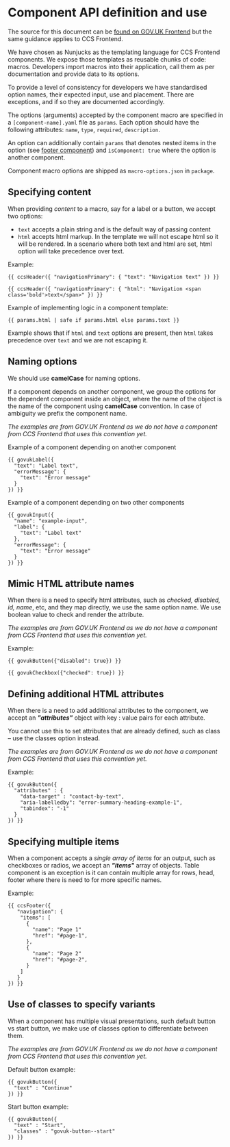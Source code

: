 
# Component API definition and use
The source for this document can be [found on GOV.UK Frontend](https://github.com/alphagov/govuk-frontend/blob/main/docs/contributing/coding-standards/nunjucks-api.md) but the same guidance applies to CCS Frontend.

We have chosen as Nunjucks as the templating language for CCS Frontend components. We expose those templates as reusable chunks of code: macros. Developers import macros into their application, call them as per documentation and provide data to its options.

To provide a level of consistency for developers we have standardised option names, their expected input, use and placement. There are exceptions, and  if so they are documented accordingly.

The options (arguments) accepted by the component macro are specified in a `[component-name].yaml` file as `params`. Each option should have the following attributes: `name`, `type`, `required`, `description`.

An option can additionally contain `params` that denotes nested items in the option (see [footer component](/src/ccs/components/footer/footer.yaml#L6)) and `isComponent: true` where the option is another component.
<!-- No examples yet -->
<!-- (see [checkboxes component](/src/ccs/components/checkboxes/checkboxes.yaml#L11)). -->

Component macro options are shipped as  `macro-options.json` in `package`.

## Specifying content
When providing *content* to a macro, say for a label or a button, we accept two options:

 - `text` accepts a plain string and is the default way of passing content
 - `html` accepts html markup. In the template we will not escape html so it will be rendered. In a scenario where both text and html are set, html option will take precedence over text.

Example:

`{{ ccsHeader({ "navigationPrimary": { "text": "Navigation text" }) }}`

`{{ ccsHeader({ "navigationPrimary": { "html": "Navigation <span class='bold'>text</span>" }) }}`

Example of implementing logic in a component template:

`{{ params.html | safe if params.html else params.text }}`

Example shows that if `html` and `text` options are present, then `html` takes precedence over `text` and we are not escaping it.

## Naming options
We should use **camelCase** for naming options.

If a component depends on another component, we group the options for the dependent component inside an object, where the name of the object is the name of the component using **camelCase** convention. In case of ambiguity we prefix the component name.

*The examples are from GOV.UK Frontend as we do not have a component from CCS Frontend that uses this convention yet.*

Example of a component depending on another component
```
{{ govukLabel({
  "text": "Label text",
  "errorMessage": {
    "text": "Error message"
  }
}) }}
```

Example of a component depending on two other components
```
{{ govukInput({
  "name": "example-input",
  "label": {
    "text": "Label text"
  },
  "errorMessage": {
    "text": "Error message"
  }
}) }}
```

## Mimic HTML attribute names
When there is a need to specify html attributes, such as *checked, disabled, id, name*, etc, and they map directly, we use the same option name. We use boolean value to check and render the attribute.

*The examples are from GOV.UK Frontend as we do not have a component from CCS Frontend that uses this convention yet.*

Example:

`{{ govukButton({"disabled": true}) }}`

`{{ govukCheckbox({"checked": true}) }}`


## Defining additional HTML attributes
When there is a need to add additional attributes to the component, we accept an ***"attributes"*** object with key : value pairs for each attribute.

You cannot use this to set attributes that are already defined, such as class – use the classes option instead.

*The examples are from GOV.UK Frontend as we do not have a component from CCS Frontend that uses this convention yet.*

Example:
```
{{ govukButton({
  "attributes" : {
    "data-target" : "contact-by-text",
    "aria-labelledby": "error-summary-heading-example-1",
    "tabindex": "-1"
  }
}) }}
```

## Specifying multiple items
When a component accepts a *single array of items* for an output, such as checkboxes or radios, we accept an ***"items"*** array of objects.  Table component is an exception is it can contain multiple array for rows, head, footer where there is need to for more specific names.

Example:
```
{{ ccsFooter({
   "navigation": {
    "items": [
      {
        "name": "Page 1"
        "href": "#page-1",
      },
      {
        "name": "Page 2"
        "href": "#page-2",
      }
    ]
   }
}) }}
```
## Use of classes to specify variants
When a component has multiple visual presentations, such default button vs start button, we make use of classes option to differentiate between them.

*The examples are from GOV.UK Frontend as we do not have a component from CCS Frontend that uses this convention yet.*

Default button example:
```
{{ govukButton({
  "text" : "Continue"
}) }}
```
Start button example:
```
{{ govukButton({
  "text" : "Start",
  "classes" : "govuk-button--start"
}) }}
```
